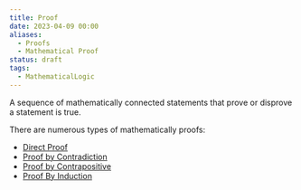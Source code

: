 ```yaml
---
title: Proof
date: 2023-04-09 00:00
aliases:
  - Proofs
  - Mathematical Proof
status: draft
tags:
  - MathematicalLogic
---
```


A sequence of mathematically connected statements that prove or disprove a statement is true.

There are numerous types of mathematically proofs:

* [Direct Proof](direct-proof.md)
* [Proof by Contradiction](proof-by-contradiction.md)
* [Proof by Contrapositive](proof-by-contrapositive.md)
* [Proof By Induction](proof-by-induction.md)
